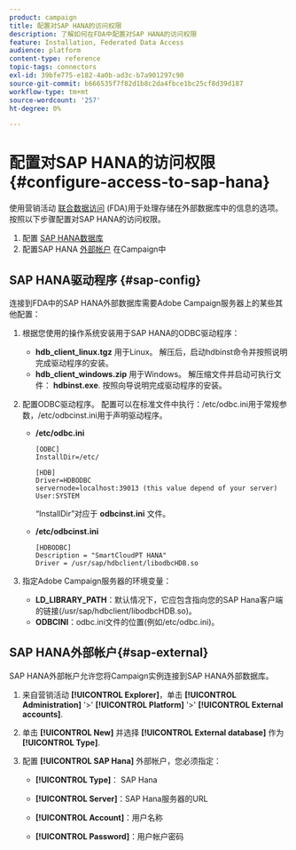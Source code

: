 ```yaml
---
product: campaign
title: 配置对SAP HANA的访问权限
description: 了解如何在FDA中配置对SAP HANA的访问权限
feature: Installation, Federated Data Access
audience: platform
content-type: reference
topic-tags: connectors
exl-id: 39bfe775-e182-4a0b-ad3c-b7a901297c90
source-git-commit: b666535f7f82d1b8c2da4fbce1bc25cf8d39d187
workflow-type: tm+mt
source-wordcount: '257'
ht-degree: 0%

---
```


# 配置对SAP HANA的访问权限 {#configure-access-to-sap-hana}



使用营销活动 [联合数据访问](../../installation/using/about-fda.md) (FDA)用于处理存储在外部数据库中的信息的选项。 按照以下步骤配置对SAP HANA的访问权限。

1. 配置 [SAP HANA数据库](#sap-config)
1. 配置SAP HANA [外部帐户](#sap-external) 在Campaign中

## SAP HANA驱动程序 {#sap-config}

连接到FDA中的SAP HANA外部数据库需要Adobe Campaign服务器上的某些其他配置：

1. 根据您使用的操作系统安装用于SAP HANA的ODBC驱动程序：

   * **hdb_client_linux.tgz** 用于Linux。 解压后，启动hdbinst命令并按照说明完成驱动程序的安装。
   * **hdb_client_windows.zip** 用于Windows。 解压缩文件并启动可执行文件： **hdbinst.exe**. 按照向导说明完成驱动程序的安装。

1. 配置ODBC驱动程序。 配置可以在标准文件中执行：/etc/odbc.ini用于常规参数，/etc/odbcinst.ini用于声明驱动程序。

   * **/etc/odbc.ini**

     ```
     [ODBC]
     InstallDir=/etc/
     
     [HDB]
     Driver=HDBODBC
     servernode=localhost:39013 (this value depend of your server)
     User:SYSTEM
     ```

     “InstallDir”对应于 **odbcinst.ini** 文件。

   * **/etc/odbcinst.ini**

     ```
     [HDBODBC]
     Description = "SmartCloudPT HANA"
     Driver = /usr/sap/hdbclient/libodbcHDB.so
     ```

1. 指定Adobe Campaign服务器的环境变量：

   * **LD_LIBRARY_PATH**：默认情况下，它应包含指向您的SAP Hana客户端的链接(/usr/sap/hdbclient/libodbcHDB.so)。
   * **ODBCINI**：odbc.ini文件的位置(例如/etc/odbc.ini)。

## SAP HANA外部帐户{#sap-external}

SAP HANA外部帐户允许您将Campaign实例连接到SAP HANA外部数据库。

1. 来自营销活动 **[!UICONTROL Explorer]**，单击 **[!UICONTROL Administration]** &#39;>&#39; **[!UICONTROL Platform]** &#39;>&#39; **[!UICONTROL External accounts]**.

1. 单击 **[!UICONTROL New]** 并选择 **[!UICONTROL External database]** 作为 **[!UICONTROL Type]**.

1. 配置 **[!UICONTROL SAP Hana]** 外部帐户，您必须指定：

   * **[!UICONTROL Type]**： SAP Hana

   * **[!UICONTROL Server]**：SAP Hana服务器的URL

   * **[!UICONTROL Account]**：用户名称

   * **[!UICONTROL Password]**：用户帐户密码
